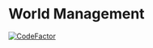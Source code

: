 # World Management
[![CodeFactor](https://www.codefactor.io/repository/github/rimmerzine/world-management/badge)](https://www.codefactor.io/repository/github/rimmerzine/world-management)
